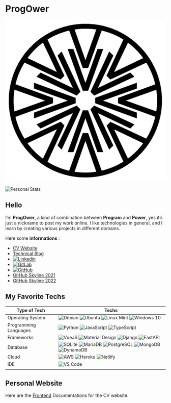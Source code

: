# ProgOwer

![Icon](./icon.png)

![Personal Stats](https://github-readme-stats.vercel.app/api?username=progower&theme=merko&count_private=true)

## Hello

I’m **ProgOwer**, a kind of combination between **Program** and **Power**, yes it’s just a nickname to post my work online. I like technologies in general, and I learn by creating various projects in different domains.

Here some **informations** :

- [CV Website](https://progower.netlify.app/)
- [Technical Blog](https://progower.gitlab.io/progower_projects/)
- [![Linkedin](https://img.shields.io/badge/LinkedIn-0077B5?style=for-the-badge&logo=linkedin&logoColor=white)](https://www.linkedin.com/in/leo-debuigny-21a117240/)
- [![GitLab](https://img.shields.io/badge/GitLab-330F63?style=for-the-badge&logo=gitlab&logoColor=white)](https://gitlab.com/ProgOwer)
- [![GitHub](https://img.shields.io/badge/GitHub-100000?style=for-the-badge&logo=github&logoColor=white)](https://github.com/ProgOwer)
- [GitHub Skyline 2021](https://skyline.github.com/progower/2021)
- [GitHub Skyline 2022](https://skyline.github.com/progower/2022)

## My Favorite Techs

| Type of Tech | Techs |
|-|-|
| Operating System | ![Debian](https://img.shields.io/badge/Debian-A81D33?style=for-the-badge&logo=debian&logoColor=white) ![Ubuntu](https://img.shields.io/badge/Ubuntu-E95420?style=for-the-badge&logo=ubuntu&logoColor=white) ![Linux Mint](https://img.shields.io/badge/Linux_Mint-87CF3E?style=for-the-badge&logo=linux-mint&logoColor=white) ![Windows 10](https://img.shields.io/badge/Windows-0078D6?style=for-the-badge&logo=windows&logoColor=white) |
| Programming Languages | ![Python](https://img.shields.io/badge/Python-3776AB?style=for-the-badge&logo=python&logoColor=white) ![JavaScript](https://img.shields.io/badge/JavaScript-F7DF1E?style=for-the-badge&logo=javascript&logoColor=black) ![TypeScript](https://img.shields.io/badge/TypeScript-007ACC?style=for-the-badge&logo=typescript&logoColor=white) |
| Frameworks | ![VueJS](https://img.shields.io/badge/Vue.js-35495E?style=for-the-badge&logo=vue.js&logoColor=4FC08D) ![Material Design](https://img.shields.io/badge/Material--UI-0081CB?style=for-the-badge&logo=material-ui&logoColor=white) ![Django](https://img.shields.io/badge/Django-092E20?style=for-the-badge&logo=django&logoColor=white) ![FastAPI](https://img.shields.io/badge/FastAPI-005571?style=for-the-badge&logo=fastapi) |
| Database | ![SQLite](https://img.shields.io/badge/SQLite-07405E?style=for-the-badge&logo=sqlite&logoColor=white) ![MariaDB](https://img.shields.io/badge/MariaDB-003545?style=for-the-badge&logo=mariadb&logoColor=white) ![PostgreSQL](https://img.shields.io/badge/PostgreSQL-316192?style=for-the-badge&logo=postgresql&logoColor=white) ![MongoDB](https://img.shields.io/badge/MongoDB-4EA94B?style=for-the-badge&logo=mongodb&logoColor=white) ![DynamoDB](https://img.shields.io/badge/Amazon%20DynamoDB-4053D6?style=for-the-badge&logo=Amazon%20DynamoDB&logoColor=white) |
| Cloud | ![AWS](https://img.shields.io/badge/Amazon_AWS-FF9900?style=for-the-badge&logo=amazonaws&logoColor=white) ![Heroku](https://img.shields.io/badge/Heroku-430098?style=for-the-badge&logo=heroku&logoColor=white) ![Netlify](https://img.shields.io/badge/Netlify-00C7B7?style=for-the-badge&logo=netlify&logoColor=white) |
| IDE | ![VS Code](https://img.shields.io/badge/Visual_Studio_Code-0078D4?style=for-the-badge&logo=visual%20studio%20code&logoColor=white) |
|  |  |

## Personal Website

Here are the [Frontend](./frontend.md) Documentations for the CV website.
